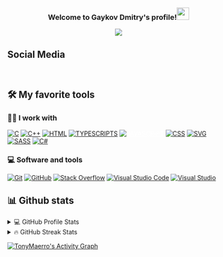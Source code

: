 <h3 align="center">
  Welcome to Gaykov Dmitry's profile!<img src="https://media.giphy.com/media/hvRJCLFzcasrR4ia7z/giphy.gif" width="28"> 
</h3>


<p align="center">
  <a href="https://github.com/DenverCoder1/readme-typing-svg"><img src="https://readme-typing-svg.herokuapp.com/?lines=Student%20of%20BSTU;Always%20learning%20new%20things;From%20DimAnder&font=Fira%20Code&center=true&width=440&height=45&color=f75c7e&vCenter=true&size=22"></a>
</p>

## Social Media

<a href="https://github.com/TonyMaerro"><img alt="" src="https://custom-icon-badges.herokuapp.com/badge/GitHub-000000.svg?style=flat-square&logo=github&logoColor=white"></a>
<a href="https://www.instagram.com/dima_gaykov/"><img alt="" src="https://custom-icon-badges.herokuapp.com/badge/Instagram-ee00ac.svg?style=flat-square&logo=instagram&logoColor=white"></a>
<a href="https://vk.com/dgaykov1"><img alt="" src="https://custom-icon-badges.herokuapp.com/badge/VK-00009f.svg?style=flat-square&logo=vk&logoColor=white"></a>

## 🛠️ My favorite tools

### 👨‍💻 I work with
<p>
    <a href="https://github.com/search?q=user%3ATonyMaerro+language%3Ac"><img alt="C" src="https://custom-icon-badges.herokuapp.com/badge/C-03599C.svg?style=flat-square&logo=c-in-hexagon&logoColor=white"></a>
    <a href="https://github.com/search?q=user%3ATonyMaerro+language%3Acpp"><img alt="C++" src="https://custom-icon-badges.herokuapp.com/badge/C++-11038A.svg?style=flat-square&logo=cpp2&logoColor=white"></a>
    <a href="https://github.com/search?q=user%3ATonyMaerro+language%3Ahtml"><img alt="HTML" src="https://img.shields.io/badge/HTML-E34F26.svg?style=flat-square&logo=html5&logoColor=white"></a>
  <a href="https://github.com/search?q=user%3ATonyMaerro+language%3Atypescript"><img alt="TYPESCRIPTS" src="https://img.shields.io/badge/TypeScript-0000aa.svg?style=flat-square&logo=typescript&logoColor=white"></a>
    <a  style="color: white" href="https://github.com/search?q=user%3ATonyMaerro+language%3Ajavascript"><img alt="JAVASCRIPT" src="https://img.shields.io/badge/JavaScript-eeaa00.svg?style=flat-square&logo=javascript&logoColor=white"></a>
    <a href="https://github.com/search?q=user%3ATonyMaerro+language%3Acss"><img alt="CSS" src="https://img.shields.io/badge/CSS-1572B6.svg?style=flat-square&logo=css3&logoColor=white"></a>
  <a href="https://github.com/search?q=user%3ATonyMaerro+language%3Asvg"><img alt="SVG" src="https://img.shields.io/badge/SVG%2BXML-e0982c.svg?style=flat-square&logo=svg&logoColor=white"></a>
    <a href="https://github.com/search?q=user%3ATonyMaerro+language%3Asass"><img alt="SASS" src="https://img.shields.io/badge/Sass-5500aa.svg?style=flat-square&logo=SASS&logoColor=white"></a>
  <a href="https://github.com/search?q=user%3ATonyMaerro+language%3Acsharp"><img alt="C#" src="https://img.shields.io/badge/CS-5151ff.svg?style=flat-square&logo=CSHARP&logoColor=white"></a>

</p>

### 💻 Software and tools
<p>
    <a href="https://git-scm.com/"><img alt="Git" src="https://img.shields.io/badge/Git-F05033.svg?style=flat-square&logo=git&logoColor=white"></a>
    <a href="https://github.com/"><img alt="GitHub" src="https://img.shields.io/badge/GitHub-000001.svg?style=flat-square&logo=github&logoColor=white"></a>
    <a href="https://ru.stackoverflow.com/"><img alt="Stack Overflow" src="https://img.shields.io/badge/-Stack%20Overflow-FE7A16?style=flat-square&logo=stack-overflow&logoColor=white"></a>
    <a href="https://code.visualstudio.com/"><img alt="Visual Studio Code" src="https://img.shields.io/badge/Visual%20Studio%20Code-0078d7.svg?style=flat-square&logo=visual-studio-code&logoColor=white"></a>
    <a href="https://visualstudio.microsoft.com/"><img alt="Visual Studio" src="https://img.shields.io/badge/Visual%20Studio-8b00ff.svg?style=flat-square&logo=visual-studio&logoColor=ffffff"></a>
 </p>
    

## 📊 Github stats


<details> 
  <summary>💻 GitHub Profile Stats</summary>
  <br/>
    <a href="https://github.com/TonyMaerro"><img alt="TonyMaerro's Github Stats" src="https://denvercoder1-github-readme-stats.vercel.app/api/?username=TonyMaerro&show_icons=true&count_private=true&theme=react&hide_border=true&bg_color=1F222E&title_color=F85D7F&icon_color=F8D866" height="192px"/></a>
  <a href="https://github.com/TonyMaerro"><img alt="TonyMaerro's Top Languages" src="https://github-readme-stats.vercel.app/api/top-langs/?username=TonyMaerro&langs_count=8&layout=compact&theme=react&hide_border=true&bg_color=1F222E&title_color=F85D7F&icon_color=F8D866&hide=Jupyter%20Notebook" height="192px"/></a>
  <br/>
</details>

<details> 
  
  <summary>🔥 GitHub Streak Stats</summary>
  <br/>
    <a href="https://github.com/TonyMaerro">
    <img alt="TonyMaerro's streak" src="https://github-readme-streak-stats.herokuapp.com/?user=TonyMaerro&theme=monokai-metallian&hide_border=true"/>
  </a>
  <br/>
</details>

<a href="https://github.com/TonyMaerro"><img alt="TonyMaerro's Activity Graph" src="https://denvercoder1-activity-graph.herokuapp.com/graph/?username=TonyMaerro&bg_color=1F222E&color=F8D866&line=F85D7F&point=FFFFFF&hide_border=true" /></a>

